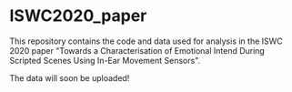 # ISWC2020_paper
This repository contains the code and data used for analysis in the ISWC 2020 paper "Towards a Characterisation of Emotional Intend During Scripted Scenes Using In-Ear Movement Sensors".


The data will soon be uploaded!
